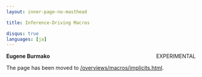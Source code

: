 ```yaml
---
layout: inner-page-no-masthead

title: Inference-Driving Macros

disqus: true
languages: [ja]
---
```

<span class="label important" style="float: right;">EXPERIMENTAL</span>

**Eugene Burmako**

The page has been moved to [/overviews/macros/implicits.html](/overviews/macros/implicits.html).
